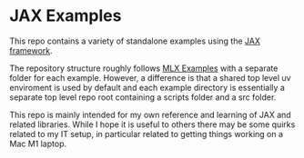 # JAX Examples

This repo contains a variety of standalone examples using the [JAX
framework](https://github.com/jax-ml/jax).  

The repository structure roughly follows [MLX Examples](https://github.com/ml-explore/mlx-examples)
with a separate folder for each example.  However, a difference is that a shared top level
uv enviroment is used by default and each example directory is essentially a separate
top level repo root containing a scripts folder and a src folder.

This repo is mainly intended for my own reference and learning of JAX and related 
libraries.  While I hope it is useful to others there may be some quirks related to my 
IT setup, in particular related to getting things working on a Mac M1 laptop.
